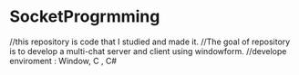 # SocketProgrmming

//this repository is code that I studied and made it.
//The goal of repository is to develop a multi-chat server and client using windowform.
//develope enviroment : Window, C , C#
